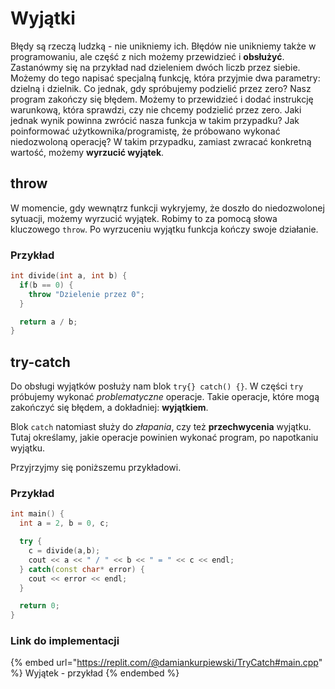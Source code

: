 # Wyjątki

Błędy są rzeczą ludzką - nie unikniemy ich.
Błędów nie unikniemy także w programowaniu, ale część z nich możemy przewidzieć i **obsłużyć**.
Zastanówmy się na przykład nad dzieleniem dwóch liczb przez siebie.
Możemy do tego napisać specjalną funkcję, która przyjmie dwa parametry: dzielną i dzielnik.
Co jednak, gdy spróbujemy podzielić przez zero?
Nasz program zakończy się błędem.
Możemy to przewidzieć i dodać instrukcję warunkową, która sprawdzi, czy nie chcemy podzielić przez zero.
Jaki jednak wynik powinna zwrócić nasza funkcja w takim przypadku?
Jak poinformować użytkownika/programistę, że próbowano wykonać niedozwoloną operację?
W takim przypadku, zamiast zwracać konkretną wartość, możemy **wyrzucić wyjątek**.

## throw

W momencie, gdy wewnątrz funkcji wykryjemy, że doszło do niedozwolonej sytuacji, możemy wyrzucić wyjątek.
Robimy to za pomocą słowa kluczowego `throw`.
Po wyrzuceniu wyjątku funkcja kończy swoje działanie.

### Przykład

```cpp
int divide(int a, int b) {
  if(b == 0) {
    throw "Dzielenie przez 0";
  }

  return a / b;
}
```

## try-catch

Do obsługi wyjątków posłuży nam blok `try{} catch() {}`.
W części `try` próbujemy wykonać _problematyczne_ operacje.
Takie operacje, które mogą zakończyć się błędem, a dokładniej: **wyjątkiem**.

Blok `catch` natomiast służy do _złapania_, czy też **przechwycenia** wyjątku.
Tutaj określamy, jakie operacje powinien wykonać program, po napotkaniu wyjątku.

Przyjrzyjmy się poniższemu przykładowi.

### Przykład

```cpp
int main() {
  int a = 2, b = 0, c;

  try {
    c = divide(a,b);
    cout << a << " / " << b << " = " << c << endl;
  } catch(const char* error) {
    cout << error << endl;
  }

  return 0;
} 
```

### Link do implementacji

{% embed url="https://replit.com/@damiankurpiewski/TryCatch#main.cpp" %}
Wyjątek - przykład
{% endembed %}
